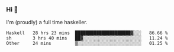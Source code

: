 ### Hi 👋

I'm (proudly) a full time haskeller.

<!--START_SECTION:waka-->

```text
Haskell   28 hrs 23 mins  █████████████████████▓░░░   86.66 %
sh        3 hrs 40 mins   ██▓░░░░░░░░░░░░░░░░░░░░░░   11.24 %
Other     24 mins         ▒░░░░░░░░░░░░░░░░░░░░░░░░   01.25 %
```

<!--END_SECTION:waka-->
